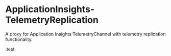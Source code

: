 # ApplicationInsights-TelemetryReplication
A proxy for Application Insights TelemetryChannel with telemetry replication functionality.

.test.